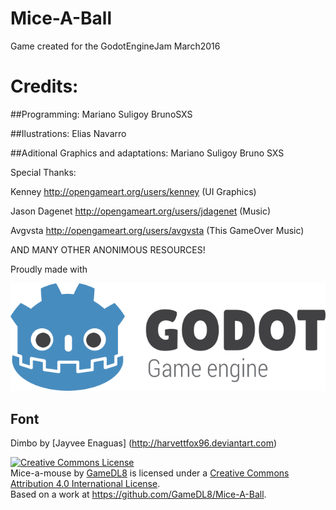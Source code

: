 # Mice-A-Ball
Game created for the GodotEngineJam March2016

# Credits:

##Programming:
Mariano Suligoy
BrunoSXS

##Ilustrations:
Elias Navarro

##Aditional Graphics and adaptations:
Mariano Suligoy
Bruno SXS

Special Thanks:

Kenney
http://opengameart.org/users/kenney
(UI Graphics)

Jason Dagenet
http://opengameart.org/users/jdagenet
(Music)

Avgvsta
http://opengameart.org/users/avgvsta
(This GameOver Music)

AND MANY OTHER ANONIMOUS RESOURCES!

Proudly made with

![Godot Engine Logo](/godot-engine.png)
## Font
Dimbo by [Jayvee Enaguas]
(http://harvettfox96.deviantart.com)

<a rel="license" href="http://creativecommons.org/licenses/by/4.0/"><img alt="Creative Commons License" style="border-width:0" src="https://i.creativecommons.org/l/by/4.0/88x31.png" /></a><br /><span xmlns:dct="http://purl.org/dc/terms/" href="http://purl.org/dc/dcmitype/InteractiveResource" property="dct:title" rel="dct:type">Mice-a-mouse</span> by <a xmlns:cc="http://creativecommons.org/ns#" href="https://github.com/GameDL8/" property="cc:attributionName" rel="cc:attributionURL">GameDL8</a> is licensed under a <a rel="license" href="http://creativecommons.org/licenses/by/4.0/">Creative Commons Attribution 4.0 International License</a>.<br />Based on a work at <a xmlns:dct="http://purl.org/dc/terms/" href="https://github.com/GameDL8/Mice-A-Ball" rel="dct:source">https://github.com/GameDL8/Mice-A-Ball</a>.
